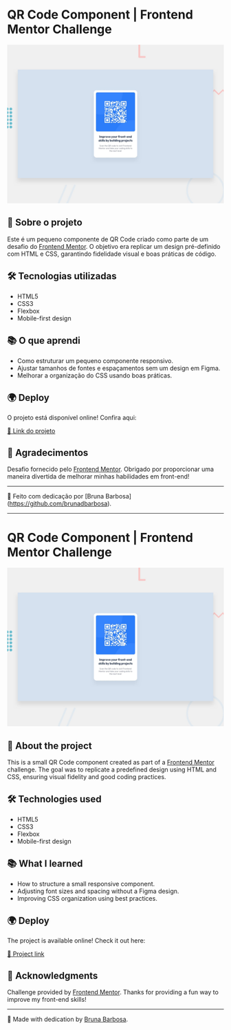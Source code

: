 # QR Code Component | Frontend Mentor Challenge

![Project Preview](./preview.jpg)

## 🚀 Sobre o projeto

Este é um pequeno componente de QR Code criado como parte de um desafio do [Frontend Mentor](https://www.frontendmentor.io). O objetivo era replicar um design pré-definido com HTML e CSS, garantindo fidelidade visual e boas práticas de código.

## 🛠️ Tecnologias utilizadas

- HTML5
- CSS3
- Flexbox
- Mobile-first design

## 📚 O que aprendi

- Como estruturar um pequeno componente responsivo.
- Ajustar tamanhos de fontes e espaçamentos sem um design em Figma.
- Melhorar a organização do CSS usando boas práticas.

## 🌍 Deploy

O projeto está disponível online! Confira aqui:

[🔗 Link do projeto](#)

## 💙 Agradecimentos

Desafio fornecido pelo [Frontend Mentor](https://www.frontendmentor.io). Obrigado por proporcionar uma maneira divertida de melhorar minhas habilidades em front-end!

---

🚀 Feito com dedicação por [Bruna Barbosa] (https://github.com/brunadbarbosa).

---

# QR Code Component | Frontend Mentor Challenge

![Project Preview](./preview.jpg)

## 🚀 About the project

This is a small QR Code component created as part of a [Frontend Mentor](https://www.frontendmentor.io) challenge. The goal was to replicate a predefined design using HTML and CSS, ensuring visual fidelity and good coding practices.

## 🛠️ Technologies used

- HTML5
- CSS3
- Flexbox
- Mobile-first design

## 📚 What I learned

- How to structure a small responsive component.
- Adjusting font sizes and spacing without a Figma design.
- Improving CSS organization using best practices.

## 🌍 Deploy

The project is available online! Check it out here:

[🔗 Project link](#)

## 💙 Acknowledgments

Challenge provided by [Frontend Mentor](https://www.frontendmentor.io). Thanks for providing a fun way to improve my front-end skills!

---

🚀 Made with dedication by [Bruna Barbosa](https://github.com/brunadbarbosa).
